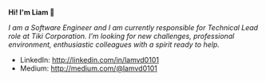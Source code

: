 **Hi! I'm Liam 👋**

*I am a Software Engineer and I am currently responsible for Technical Lead role at Tiki Corporation. I’m looking for new challenges, professional environment, enthusiastic colleagues with a spirit ready to help.*

- LinkedIn: http://linkedin.com/in/lamvd0101
- Medium: http://medium.com/@lamvd0101
